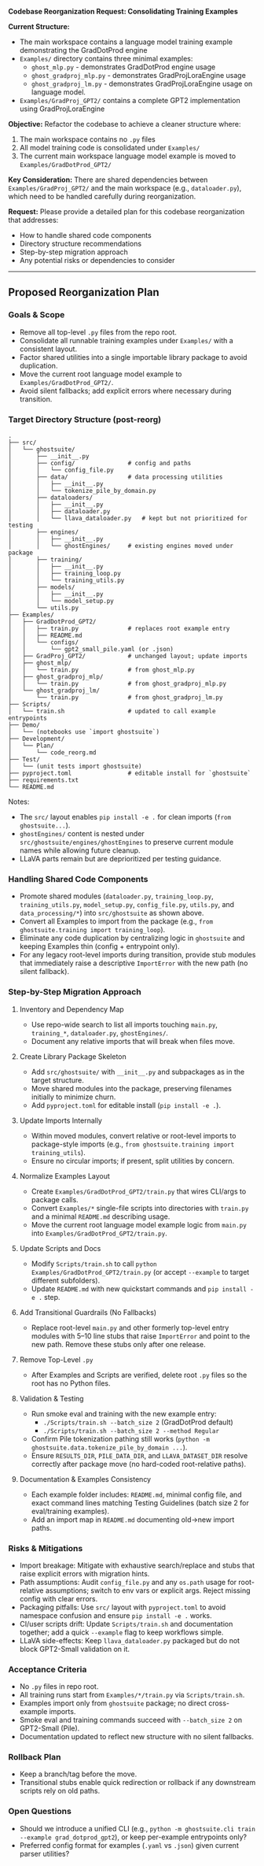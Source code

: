 **Codebase Reorganization Request: Consolidating Training Examples**

**Current Structure:**
- The main workspace contains a language model training example demonstrating the GradDotProd engine
- `Examples/` directory contains three minimal examples:
  - `ghost_mlp.py` - demonstrates GradDotProd engine usage
  - `ghost_gradproj_mlp.py` - demonstrates GradProjLoraEngine usage
  - `ghost_gradproj_lm.py` - demonstrates GradProjLoraEngine usage on language model. 
- `Examples/GradProj_GPT2/` contains a complete GPT2 implementation using GradProjLoraEngine

**Objective:**
Refactor the codebase to achieve a cleaner structure where:
1. The main workspace contains no `.py` files
2. All model training code is consolidated under `Examples/`
3. The current main workspace language model example is moved to `Examples/GradDotProd_GPT2/`

**Key Consideration:**
There are shared dependencies between `Examples/GradProj_GPT2/` and the main workspace (e.g., `dataloader.py`), which need to be handled carefully during reorganization.

**Request:**
Please provide a detailed plan for this codebase reorganization that addresses:
- How to handle shared code components
- Directory structure recommendations
- Step-by-step migration approach
- Any potential risks or dependencies to consider

---

## Proposed Reorganization Plan

### Goals & Scope
- Remove all top-level `.py` files from the repo root.
- Consolidate all runnable training examples under `Examples/` with a consistent layout.
- Factor shared utilities into a single importable library package to avoid duplication.
- Move the current root language model example to `Examples/GradDotProd_GPT2/`.
- Avoid silent fallbacks; add explicit errors where necessary during transition.

### Target Directory Structure (post-reorg)
```
.
├── src/
│   └── ghostsuite/
│       ├── __init__.py
│       ├── config/               # config and paths
│       │   └── config_file.py
│       ├── data/                 # data processing utilities
│       │   ├── __init__.py
│       │   └── tokenize_pile_by_domain.py
│       ├── dataloaders/
│       │   ├── __init__.py
│       │   ├── dataloader.py
│       │   └── llava_dataloader.py   # kept but not prioritized for testing
│       ├── engines/
│       │   ├── __init__.py
│       │   └── ghostEngines/     # existing engines moved under package
│       ├── training/
│       │   ├── __init__.py
│       │   ├── training_loop.py
│       │   └── training_utils.py
│       ├── models/
│       │   ├── __init__.py
│       │   └── model_setup.py
│       └── utils.py
├── Examples/
│   ├── GradDotProd_GPT2/
│   │   ├── train.py              # replaces root example entry
│   │   ├── README.md
│   │   └── configs/
│   │       └── gpt2_small_pile.yaml (or .json)
│   ├── GradProj_GPT2/            # unchanged layout; update imports
│   ├── ghost_mlp/
│   │   └── train.py              # from ghost_mlp.py
│   ├── ghost_gradproj_mlp/
│   │   └── train.py              # from ghost_gradproj_mlp.py
│   └── ghost_gradproj_lm/
│       └── train.py              # from ghost_gradproj_lm.py
├── Scripts/
│   └── train.sh                  # updated to call example entrypoints
├── Demo/
│   └── (notebooks use `import ghostsuite`)
├── Development/
│   └── Plan/
│       └── code_reorg.md
├── Test/
│   └── (unit tests import ghostsuite)
├── pyproject.toml                # editable install for `ghostsuite`
├── requirements.txt
└── README.md
```

Notes:
- The `src/` layout enables `pip install -e .` for clean imports (`from ghostsuite...`).
- `ghostEngines/` content is nested under `src/ghostsuite/engines/ghostEngines` to preserve current module names while allowing future cleanup.
- LLaVA parts remain but are deprioritized per testing guidance.

### Handling Shared Code Components
- Promote shared modules (`dataloader.py`, `training_loop.py`, `training_utils.py`, `model_setup.py`, `config_file.py`, `utils.py`, and `data_processing/*`) into `src/ghostsuite` as shown above.
- Convert all Examples to import from the package (e.g., `from ghostsuite.training import training_loop`).
- Eliminate any code duplication by centralizing logic in `ghostsuite` and keeping Examples thin (config + entrypoint only).
- For any legacy root-level imports during transition, provide stub modules that immediately raise a descriptive `ImportError` with the new path (no silent fallback).

### Step-by-Step Migration Approach
1) Inventory and Dependency Map
   - Use repo-wide search to list all imports touching `main.py`, `training_*`, `dataloader.py`, `ghostEngines/`.
   - Document any relative imports that will break when files move.

2) Create Library Package Skeleton
   - Add `src/ghostsuite/` with `__init__.py` and subpackages as in the target structure.
   - Move shared modules into the package, preserving filenames initially to minimize churn.
   - Add `pyproject.toml` for editable install (`pip install -e .`).

3) Update Imports Internally
   - Within moved modules, convert relative or root-level imports to package-style imports (e.g., `from ghostsuite.training import training_utils`).
   - Ensure no circular imports; if present, split utilities by concern.

4) Normalize Examples Layout
   - Create `Examples/GradDotProd_GPT2/train.py` that wires CLI/args to package calls.
   - Convert `Examples/*` single-file scripts into directories with `train.py` and a minimal `README.md` describing usage.
   - Move the current root language model example logic from `main.py` into `Examples/GradDotProd_GPT2/train.py`.

5) Update Scripts and Docs
   - Modify `Scripts/train.sh` to call `python Examples/GradDotProd_GPT2/train.py` (or accept `--example` to target different subfolders).
   - Update `README.md` with new quickstart commands and `pip install -e .` step.

6) Add Transitional Guardrails (No Fallbacks)
   - Replace root-level `main.py` and other formerly top-level entry modules with 5–10 line stubs that raise `ImportError` and point to the new path. Remove these stubs only after one release.

7) Remove Top-Level `.py`
   - After Examples and Scripts are verified, delete root `.py` files so the root has no Python files.

8) Validation & Testing
   - Run smoke eval and training with the new example entry:
     - `./Scripts/train.sh --batch_size 2` (GradDotProd default)
     - `./Scripts/train.sh --batch_size 2 --method Regular`
   - Confirm Pile tokenization pathing still works (`python -m ghostsuite.data.tokenize_pile_by_domain ...`).
   - Ensure `RESULTS_DIR`, `PILE_DATA_DIR`, and `LLAVA_DATASET_DIR` resolve correctly after package move (no hard-coded root-relative paths).

9) Documentation & Examples Consistency
   - Each example folder includes: `README.md`, minimal config file, and exact command lines matching Testing Guidelines (batch size 2 for eval/training examples).
   - Add an import map in `README.md` documenting old→new import paths.

### Risks & Mitigations
- Import breakage: Mitigate with exhaustive search/replace and stubs that raise explicit errors with migration hints.
- Path assumptions: Audit `config_file.py` and any `os.path` usage for root-relative assumptions; switch to env vars or explicit args. Reject missing config with clear errors.
- Packaging pitfalls: Use `src/` layout with `pyproject.toml` to avoid namespace confusion and ensure `pip install -e .` works.
- CI/user scripts drift: Update `Scripts/train.sh` and documentation together; add a quick `--example` flag to keep workflows simple.
- LLaVA side-effects: Keep `llava_dataloader.py` packaged but do not block GPT2-Small validation on it.

### Acceptance Criteria
- No `.py` files in repo root.
- All training runs start from `Examples/*/train.py` via `Scripts/train.sh`.
- Examples import only from `ghostsuite` package; no direct cross-example imports.
- Smoke eval and training commands succeed with `--batch_size 2` on GPT2-Small (Pile).
- Documentation updated to reflect new structure with no silent fallbacks.

### Rollback Plan
- Keep a branch/tag before the move.
- Transitional stubs enable quick redirection or rollback if any downstream scripts rely on old paths.

### Open Questions
- Should we introduce a unified CLI (e.g., `python -m ghostsuite.cli train --example grad_dotprod_gpt2`), or keep per-example entrypoints only?
- Preferred config format for examples (`.yaml` vs `.json`) given current parser utilities?

